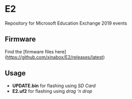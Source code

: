 # E2
Repository for Microsoft Education Exchange 2019 events

## Firmware

Find the [firmware files here] (https://github.com/xinabox/E2/releases/latest)

## Usage

* __UPDATE.bin__ for flashing using _SD Card_
* __E2.uf2__ for flashing using _drag 'n drop_
